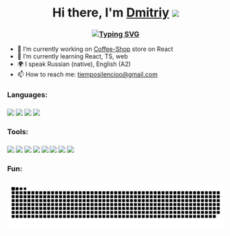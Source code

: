 <h1 align="center">Hi there, I'm <a href="#" target="_blank">Dmitriy</a> 
<img src="https://github.com/blackcater/blackcater/raw/main/images/Hi.gif" height="32"/></h1>
<h3 align="center"><a href="https://git.io/typing-svg"><img src="https://readme-typing-svg.herokuapp.com?font=Fira+Code&size=26&duration=2000&pause=10000&width=435&lines=%F0%9D%94%BD%F0%9D%95%A3%F0%9D%95%A0%F0%9D%95%9F%F0%9D%95%A5-%F0%9D%94%BC%F0%9D%95%9F%F0%9D%95%95+%F0%9D%95%8A%F0%9D%95%A0%F0%9D%95%97%F0%9D%95%A5%F0%9D%95%A8%F0%9D%95%92%F0%9D%95%A3%F0%9D%95%96+%F0%9D%94%BC%F0%9D%95%9F%F0%9D%95%98%F0%9D%95%9A%F0%9D%95%9F%F0%9D%95%96%F0%9D%95%96%F0%9D%95%A3" alt="Typing SVG" /></a></h3>



- 🔭 I’m currently working on <a href="https://github.com/Progprofesion/coffeeShop" target="_blank">Coffee-Shop</a> store on React
- 🌱 I’m currently learning React, TS, web
- 🌍 I speak Russian (native), English (A2)
- 📫 How to reach me: tiemposilencioo@gmail.com
<!-- - ⚡ Fun fact: ... -->

<h3>Languages:<h3/> 
<img src="https://img.icons8.com/color/48/null/html-5--v1.png"/>
<img src="https://img.icons8.com/fluency/48/null/css3.png"/>
<img src="https://img.icons8.com/color/48/null/javascript--v1.png"/>
<img src="https://img.icons8.com/fluency/48/null/typescript--v2.png"/>

<h3>Tools:<h3/> 
<img src="https://img.icons8.com/external-tal-revivo-color-tal-revivo/48/null/external-react-a-javascript-library-for-building-user-interfaces-logo-color-tal-revivo.png"/>
<img src="https://img.icons8.com/color/48/null/redux.png"/>
<img src="https://img.icons8.com/color/48/null/figma--v1.png"/>
<img src="https://img.icons8.com/color/48/null/visual-studio-code-2019.png"/>
<img src="https://img.icons8.com/color/48/null/git.png"/>
<img src="https://img.icons8.com/color/48/null/sass-avatar.png"/>
<img src="https://img.icons8.com/color/48/null/webpack.png"/>
<img src="https://img.icons8.com/color/48/null/bootstrap.png"/>


<h3>Fun:<h3/> 
<img src="https://raw.githubusercontent.com/Platane/snk/output/github-contribution-grid-snake.svg"/>
  
